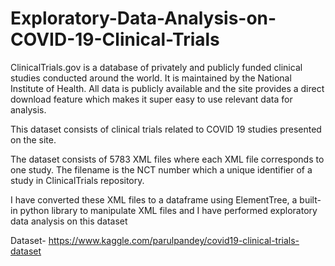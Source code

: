 # Exploratory-Data-Analysis-on-COVID-19-Clinical-Trials

ClinicalTrials.gov is a database of privately and publicly funded clinical studies conducted around the world. It is maintained by the National Institute of Health. All data is publicly available and the site provides a direct download feature which makes it super easy to use relevant data for analysis.

This dataset consists of clinical trials related to COVID 19 studies presented on the site.

The dataset consists of 5783 XML files where each XML file corresponds to one study. The filename is the NCT number which a unique identifier of a study in ClinicalTrials repository.

I have converted these XML files to a dataframe using ElementTree, a built-in python library to manipulate XML files and I have performed exploratory data analysis on this dataset

Dataset- https://www.kaggle.com/parulpandey/covid19-clinical-trials-dataset
